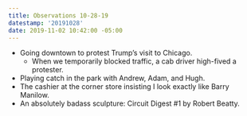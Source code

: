 ```yaml
---
title: Observations 10-28-19
datestamp: '20191028'
date: 2019-11-02 10:42:00 -05:00
---
```


- Going downtown to protest Trump’s visit to Chicago.
	- When we temporarily blocked traffic, a cab driver high-fived a protester.
- Playing catch in the park with Andrew, Adam, and Hugh.
- The cashier at the corner store insisting I look exactly like Barry Manilow.
- An absolutely badass sculpture: Circuit Digest \#1 by Robert Beatty.

